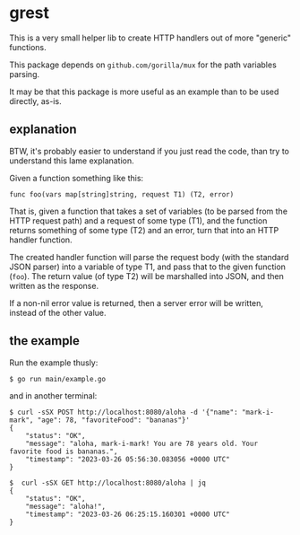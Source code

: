 # grest

This is a very small helper lib to create HTTP handlers out of more "generic" functions.

This package depends on `github.com/gorilla/mux` for the path variables parsing.

It may be that this package is more useful as an example than to be used directly, as-is.

## explanation

BTW, it's probably easier to understand if you just read the code, than try to
understand this lame explanation.

Given a function something like this:

    func foo(vars map[string]string, request T1) (T2, error)

That is, given a function that takes a set of variables (to be parsed from the
HTTP request path) and a request of some type (T1), and the function returns
something of some type (T2) and an error, turn that into an HTTP handler function.

The created handler function will parse the request body (with the standard JSON
parser) into a variable of type T1, and pass that to the given function (`foo`).
The return value (of type T2) will be marshalled into JSON, and then written as
the response.

If a non-nil error value is returned, then a server error will be written,
instead of the other value.

## the example

Run the example thusly:

    $ go run main/example.go

and in another terminal:

    $ curl -sSX POST http://localhost:8080/aloha -d '{"name": "mark-i-mark", "age": 78, "favoriteFood": "bananas"}'
    {
        "status": "OK",
        "message": "aloha, mark-i-mark! You are 78 years old. Your favorite food is bananas.",
        "timestamp": "2023-03-26 05:56:30.083056 +0000 UTC"
    }

    $  curl -sSX GET http://localhost:8080/aloha | jq
    {
        "status": "OK",
        "message": "aloha!",
        "timestamp": "2023-03-26 06:25:15.160301 +0000 UTC"
    }
